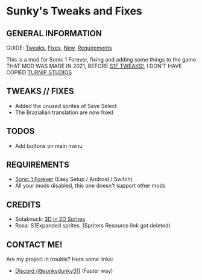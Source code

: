 # Sunky's Tweaks and Fixes

## GENERAL INFORMATION
GUIDE: [Tweaks](#tweaks), [Fixes](#fixes), [New](#new), [Requirements](#requirements)

This is a mod for Sonic 1 Forever, fixing and adding some things to the game
THAT MOD WAS MADE IN 2021, BEFORE [S1F TWEAKS!](https://gamebanana.com/wips/83824), I DON'T HAVE COPIED [TURNIP STUDIOS](https://gamebanana.com/members/2625345)

## TWEAKS // FIXES
* Added the unused sprites of Save Select
* The Brazialian translation are now fixed

## TODOS
* Add buttons on main menu

## REQUIREMENTS
- [Sonic 1 Forever](https://teamforeveronline.wixsite.com/home/sonic-1-forever) (Easy Setup / Android / Switch)
- All your mods disabled, this one doesn't support other mods

## CREDITS
* Sotaknuck: [3D in 2D Sprites](https://gamebanana.com/mods/54262)
* Rosa: S1Expanded sprites. (Spriters Resource link got deleted)

## CONTACT ME!
Are my project in trouble? Here some links:
* [Discord (@sunkydunky31)](https://discordapp.com/users/525334699069931521) (Faster way)
